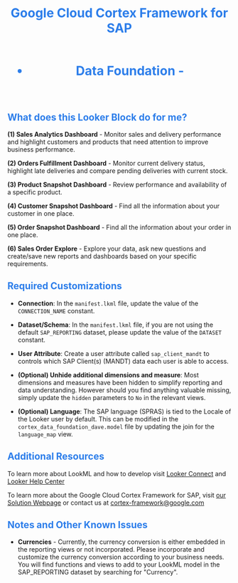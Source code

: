 <h1><center><span style="color:#2d7eea">Google Cloud Cortex Framework for SAP<br><br>

- Data Foundation -</span></center></h1><br>

<h2><span style="color:#2d7eea">What does this Looker Block do for me?</span></h2>

**(1) Sales Analytics Dashboard** - Monitor sales and delivery performance and highlight customers and products that need attention to improve business performance.

**(2) Orders Fulfillment Dashboard** - Monitor current delivery status, highlight late deliveries and compare pending deliveries with current stock.

**(3) Product Snapshot Dashboard** - Review performance and availability of a specific product.

**(4) Customer Snapshot Dashboard** - Find all the information about your customer in one place.

**(5) Order Snapshot Dashboard** - Find all the information about your order in one place.

**(6) Sales Order Explore** - Explore your data, ask new questions and create/save new reports and dashboards based on your specific requirements.
<br>

<h2><span style="color:#2d7eea">Required Customizations</span></h2>


* **Connection**: In the `manifest.lkml` file, update the value of the `CONNECTION_NAME` constant.

* **Dataset/Schema**: In the `manifest.lkml` file, if you are not using the default `SAP_REPORTING` dataset, please update the value of the `DATASET` constant.

* **User Attribute**: Create a user attribute called ``sap_client_mandt`` to controls which SAP Client(s) (MANDT) data each user is able to access.

* **(Optional) Unhide additional dimensions and measure**: Most dimensions and measures have been hidden to simplify reporting and data understanding. However should you find anything valuable missing, simply update the `hidden` parameters to `No` in the relevant views.

* **(Optional) Language**: The SAP language (SPRAS) is tied to the Locale of the Looker user by default. This can be modified in the `cortex_data_foundation_dave.model` file by updating the join for the `language_map` view.


<h2><span style="color:#2d7eea">Additional Resources</span></h2>

To learn more about LookML and how to develop visit <a href="https://connect.looker.com/" target="_blank">Looker Connect</a> and <a href="https://help.looker.com/" target="_blank">Looker Help Center</a>


To learn more about the Google Cloud Cortex Framework for SAP, visit [our Solution Webpage](https://cloud.google.com/solutions/cortex) or contact us at [cortex-framework@google.com](mailto:cortex-framework@google.com)
<br>

<h2><span style="color:#2d7eea">Notes and Other Known Issues</span></h2>


* **Currencies** - Currently, the currency conversion is either embedded in the reporting views or not incorporated. Please incorporate and customize the currency conversion according to your business needs. You will find functions and views to add to your LookML model in the SAP_REPORTING dataset by searching for "Currency".
